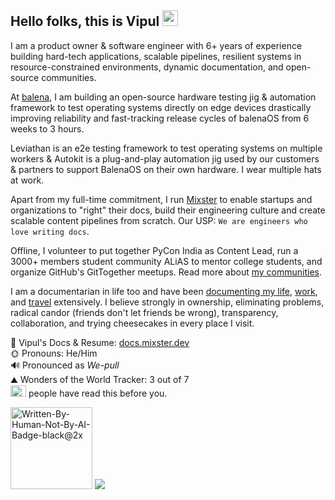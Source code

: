## Hello folks, this is Vipul  <img src="https://docs.mixster.dev/img/hatching.gif" height=25 width=25 />

I am a product owner & software engineer with 6+ years of experience building hard-tech applications, scalable pipelines, resilient systems in resource-constrained environments, dynamic documentation, and open-source communities.

At [balena](https://balena.io), I am building an open-source hardware testing jig & automation framework to test operating systems directly on edge devices drastically improving reliability and fast-tracking release cycles of balenaOS from 6 weeks to 3 hours. 

Leviathan is an e2e testing framework to test operating systems on multiple workers & Autokit is a plug-and-play automation jig used by our customers & partners to support BalenaOS on their own hardware. I wear multiple hats at work. 

Apart from my full-time commitment, I run [Mixster](https://bit.ly/whatmixster) to enable startups and organizations to "right" their docs, build their engineering culture and create scalable content pipelines from scratch. Our USP: `We are engineers who love writing docs`.

Offline, I volunteer to put together PyCon India as Content Lead, run a 3000+ members student community ALiAS to mentor college students, and organize GitHub's GitTogether meetups. Read more about [my communities](https://docs.mixster.dev/Communities).

I am a documentarian in life too and have been [documenting my life](http://mixster.dev/), [work](https://docs.mixster.dev/), and [travel](https://docs.mixster.dev/Communities) extensively. I believe strongly in ownership, eliminating problems, radical candor (friends don't let friends be wrong), transparency, collaboration, and trying cheesecakes in every place I visit. 

📝 Vipul's Docs & Resume: [docs.mixster.dev](https://docs.mixster.dev)   
🌞 Pronouns: He/Him  
🔊 Pronounced as _We-pull_  
⛰ Wonders of the World Tracker: 3 out of 7  
<img src="https://komarev.com/ghpvc/?username=vipulgupta2048&color=green&style=flat-square&label=" height=18 width=25 > people have read this before you.    
  
<img width="131" alt="Written-By-Human-Not-By-AI-Badge-black@2x" src="https://github.com/user-attachments/assets/847dd474-1d1d-462a-a115-d162e544f714" /> 
<a href="mailto:vipulgupta2048@gmail.com"><img src="https://bear-images.sfo2.cdn.digitaloceanspaces.com/naren/mailput.gif" /></a>
